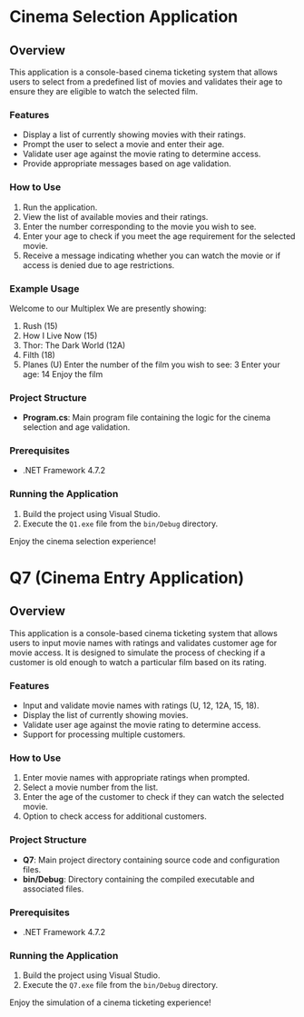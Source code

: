 # Cinema Selection Application

## Overview

This application is a console-based cinema ticketing system that allows users to select from a predefined list of movies and validates their age to ensure they are eligible to watch the selected film.

### Features

- Display a list of currently showing movies with their ratings.
- Prompt the user to select a movie and enter their age.
- Validate user age against the movie rating to determine access.
- Provide appropriate messages based on age validation.

### How to Use

1. Run the application.
2. View the list of available movies and their ratings.
3. Enter the number corresponding to the movie you wish to see.
4. Enter your age to check if you meet the age requirement for the selected movie.
5. Receive a message indicating whether you can watch the movie or if access is denied due to age restrictions.

### Example Usage

Welcome to our Multiplex
We are presently showing:
1. Rush (15)
2. How I Live Now (15)
3. Thor: The Dark World (12A)
4. Filth (18)
5. Planes (U)
Enter the number of the film you wish to see: 3
Enter your age: 14
Enjoy the film


### Project Structure

- **Program.cs**: Main program file containing the logic for the cinema selection and age validation.

### Prerequisites

- .NET Framework 4.7.2

### Running the Application

1. Build the project using Visual Studio.
2. Execute the `Q1.exe` file from the `bin/Debug` directory.

Enjoy the cinema selection experience!


# Q7 (Cinema Entry Application)

## Overview

This application is a console-based cinema ticketing system that allows users to input movie names with ratings and validates customer age for movie access. It is designed to simulate the process of checking if a customer is old enough to watch a particular film based on its rating.

### Features

- Input and validate movie names with ratings (U, 12, 12A, 15, 18).
- Display the list of currently showing movies.
- Validate user age against the movie rating to determine access.
- Support for processing multiple customers.

### How to Use

1. Enter movie names with appropriate ratings when prompted.
2. Select a movie number from the list.
3. Enter the age of the customer to check if they can watch the selected movie.
4. Option to check access for additional customers.

### Project Structure

- **Q7**: Main project directory containing source code and configuration files.
- **bin/Debug**: Directory containing the compiled executable and associated files.

### Prerequisites

- .NET Framework 4.7.2

### Running the Application

1. Build the project using Visual Studio.
2. Execute the `Q7.exe` file from the `bin/Debug` directory.

Enjoy the simulation of a cinema ticketing experience!

